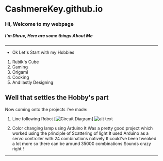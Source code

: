 # CashmereKey.github.io
### Hi, Welcome to my webpage
##### I'm Dhruv, Here are some things About Me
---------------------
- Ok Let's Start with my Hobbies
1. Rubik's Cube
2. Gaming
3. Origami
4. Cooking
5. And lastly Designing

## Well that settles the Hobby's part
Now coming onto the projects I've made:
1. Line following Robot
[![Circuit Diagram](https://i.ibb.co/ZBrwPdX/image.png)]
![alt text](https://i.ibb.co/ZBrwPdX/image.png "Circuit Diagram")


2. Color changing lamp using Arduino
It Was a pretty good project which worked using the principle of Scattering of light
It used Arduino as a servo controller with 24 combinations natively
It could've been tweaked a lot more so there can be around 35000 combinations 
Sounds crazy right !

-----------------------------------------------
